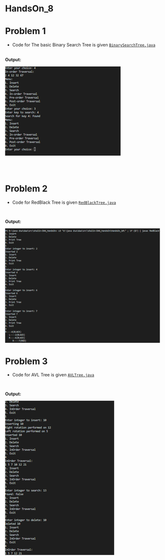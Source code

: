 # HandsOn_8

# Problem 1

* Code for The basic Binary Search Tree is given [`BinarySearchTree.java`](BinarySearchTree.java)

<br>
<b>Output:</b>

![alt text](BinarySearchTree.png)

<br>
<br>



# Problem 2

*  Code for RedBlack Tree is given [`RedBlackTree.java`](RedBlackTree.java)
<br>

<b>Output:</b>

![alt text](RedBlackTree.png)



# Problem 3

*  Code for AVL Tree is given [`AVLTree.java`](AVLTree.java)
<br>

<b>Output:</b>

![alt text](AVLTree.png)

